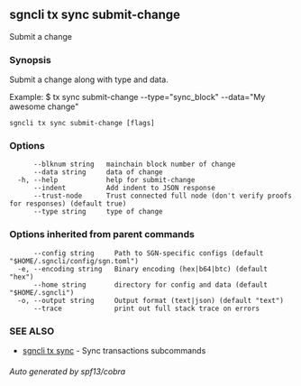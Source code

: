 ## sgncli tx sync submit-change

Submit a change

### Synopsis

Submit a change along with type and data.

Example:
$ <appcli> tx sync submit-change --type="sync_block" --data="My awesome change"

```
sgncli tx sync submit-change [flags]
```

### Options

```
      --blknum string   mainchain block number of change
      --data string     data of change
  -h, --help            help for submit-change
      --indent          Add indent to JSON response
      --trust-node      Trust connected full node (don't verify proofs for responses) (default true)
      --type string     type of change
```

### Options inherited from parent commands

```
      --config string     Path to SGN-specific configs (default "$HOME/.sgncli/config/sgn.toml")
  -e, --encoding string   Binary encoding (hex|b64|btc) (default "hex")
      --home string       directory for config and data (default "$HOME/.sgncli")
  -o, --output string     Output format (text|json) (default "text")
      --trace             print out full stack trace on errors
```

### SEE ALSO

* [sgncli tx sync](sgncli_tx_sync.md)	 - Sync transactions subcommands

###### Auto generated by spf13/cobra
